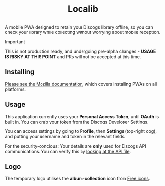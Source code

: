 <h1 align="center">Localib</h1>
<p align="center">
  <img src="https://f.subo.dev/i/discogs-app-image.webp" alt="" />
</p>

A mobile PWA designed to retain your Discogs library offline, so you can check your library while collecting without worrying about mobile reception.

> [!IMPORTANT]  
> This is not production ready, and undergoing pre-alpha changes - **USAGE IS RISKY AT THIS POINT** and PRs will not be accepted at this time.

## Installing

[Please see the Mozilla documentation](https://developer.mozilla.org/en-US/docs/Web/Progressive_web_apps/Guides/Installing), which covers installing PWAs on all platforms.

## Usage

This application currently uses your **Personal Access Token**, until **OAuth** is built in. You can grab your token from the [Discogs Developer Settings](https://www.discogs.com/settings/developers).

You can access settings by going to **Profile**, then **Settings** (top-right cog), and putting your username and token in the relevant fields.

For the security-concious: Your details are **only** used for Discogs API communications. You can verify this by [looking at the API file](/src/api/discogs.ts).

## Logo

The temporary logo utilises the **album-collection** icon from [Free icons](https://free-icons.github.io/free-icons/).
